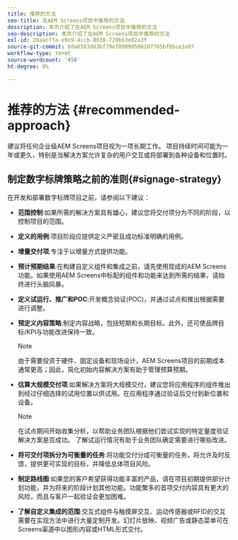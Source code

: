 ```yaml
---
title: 推荐的方法
seo-title: 在AEM Screens项目中推荐的方法
description: 本页介绍了在AEM Screens项目中推荐的方法
seo-description: 本页介绍了在AEM Screens项目中推荐的方法
exl-id: 28aacffa-e9c9-4ccb-8038-720bb3e02a3f
source-git-commit: 60a6583dd3bf79ef09099506107705bf0bce1e07
workflow-type: tm+mt
source-wordcount: '456'
ht-degree: 0%

---
```


# 推荐的方法 {#recommended-approach}

建议将任何企业级AEM Screens项目视为一项长期工作。 项目持续时间可能为一年或更久，特别是当解决方案允许复杂的用户交互或将部署到各种设备和位置时。

## 制定数字标牌策略之前的准则{#signage-strategy}

在开发和部署数字标牌项目之前，请参阅以下建议：

* **范围控制**:如果所需的解决方案具有雄心，建议您将交付项分为不同的阶段，以控制项目的范围。

* **定义的用例**:项目阶段应提供定义严密且成功标准明确的用例。

* **增量交付项**:专注于以增量方式提供功能。

* **预计预期结果**:在构建自定义组件和集成之前，请先使用现成的AEM Screens功能。如果使用AEM Screens中标配的组件和功能来达到所需的结果，请始终进行头脑风暴。

* **定义试运行、推广和POC**:开发概念验证(POC)，并通过试点和推出根据需要进行调整。

* **预定义内容策略**:制定内容战略，包括短期和长期目标。此外，还可使品牌目标/KPI与功能改进保持一致。

   >[!NOTE]
   >
   > 由于需要投资于硬件、固定设备和现场设计，AEM Screens项目的前期成本通常更高；因此，简化初始内容解决方案有助于管理预算预期。

* **估算大规模交付项**:如果解决方案将大规模交付，建议您将应用程序的组件推出到经过仔细选择的试用位置以供试用。在应用程序通过验证后交付到新位置和设备。

   >[!NOTE]
   >
   > 在试点期间开始收集分析，以帮助业务团队根据他们尝试实现的特定量度验证解决方案是否成功。 了解试运行情况有助于业务团队确定需要进行哪些改进。

* **将可交付项拆分为可衡量的任务**:将功能交付分成可衡量的任务，将允许及时反馈，提供更可实现的目标，并降低总体项目风险。

* **制定路线图**:如果您的客户希望获得功能丰富的产品，请在项目初期提供部分计划功能，并为将来的阶段计划其他功能。功能繁多的首项交付内容具有更大的风险，而且与客户一起验证会更加困难。

* **了解自定义集成的范围**:交互式组件与触摸屏交互、运动传感器或RFID的交互需要在实现方法中进行大量定制开发。幻灯片放映、视频广告或静态菜单可在Screens渠道中以图形内容或HTML形式交付。
